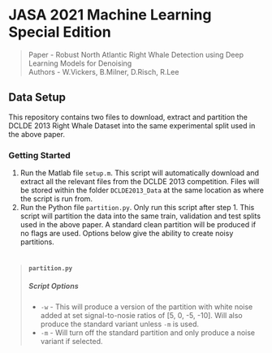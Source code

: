 # JASA 2021 Machine Learning Special Edition
>Paper - Robust North Atlantic Right Whale Detection using Deep Learning Models for Denoising   
>Authors - W.Vickers, B.Milner, D.Risch, R.Lee
## Data Setup
This repository contains two files to download, extract and partition the DCLDE 2013 Right Whale Dataset into the same experimental split used in the above paper.   

### Getting Started
1. Run the Matlab file ```setup.m```. This script will automatically download and extract all the relevant files from the DCLDE 2013 competition. Files will be stored within the folder ```DCLDE2013_Data``` at the same location as where the script is run from. 
2. Run the Python file ```partition.py```. Only run this script after step 1. This script will partition the data into the same train, validation and test splits used in the above paper. A standard clean partition will be produced if no flags are used. Options below give the ability to create noisy partitions.</br></br> 

> #### ```partition.py```
> ##### Script Options
> * `-w` - This will produce a version of the partition with white noise added at set signal-to-nosie ratios of [5, 0, -5, -10]. Will also produce the standard variant unless `-m` is used.
> * `-m` - Will turn off the standard partition and only produce a noise variant if selected.
